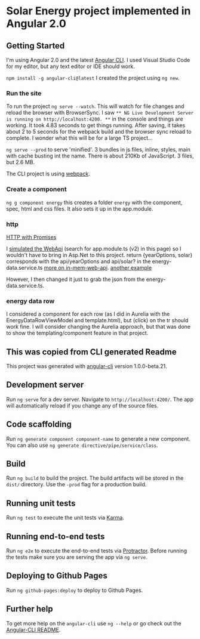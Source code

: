 # Solar Energy project implemented in Angular 2.0

## Getting Started

I'm using Angular 2.0 and the latest [Angular CLI](https://cli.angular.io/). I used Visual Studio Code for my editor, but any text editor or IDE should work.

`npm install -g angular-cli@latest`
I created the project using `ng new`.

### Run the site

To run the project `ng serve --watch`. This will watch for file changes and reload the browser with BrowserSync.
I saw `** NG Live Development Server is running on http://localhost:4200. **` in the console and things are working.
It took 4.83 seconds to get things running.
After saving, it takes about 2 to 5 seconds for the webpack build and the browser sync reload to complete. I wonder what this will be for a large TS project...

`ng serve --prod` to serve 'minified'.
3 bundles in js files, inline, styles, main with cache busting int the name. There is about 210Kb of JavaScript.
3 files, but 2.6 MB.

The CLI project is using [webpack](https://webpack.github.io/).

### Create a component

`ng g component energy`
this creates a folder `energy` with the component, spec, html and css files. It also sets it up in the app.module.

### http

[HTTP with Promises](https://angular.io/docs/ts/latest/tutorial/toh-pt6.html)

I [simulated the WebApi](https://angular.io/docs/ts/latest/tutorial/toh-pt6.html) (search for app.module.ts (v2) in this page) so I wouldn't have to bring in Asp.Net to this project.
return {yearOptions, solar} corresponds with the api/yearOptions and api/solar? in the energy-data.service.ts
[more on in-mem-web-api](https://angular.io/docs/ts/latest/guide/server-communication.html#!#in-mem-web-api).
[another example](https://github.com/angular/in-memory-web-api/blob/master/examples/hero-data.service.ts)

However, I then changed it just to grab the json from the energy-data.service.ts.

### energy data row

I considered a component for each row (as I did in Aurelia with the EnergyDataRowViewModel and template.html), but (click) on the tr should work fine.
I will consider changing the Aurelia approach, but that was done to show the templating/component feature in that project.


## This was copied from CLI generated Readme

This project was generated with [angular-cli](https://github.com/angular/angular-cli) version 1.0.0-beta.21.

## Development server

Run `ng serve` for a dev server. Navigate to `http://localhost:4200/`. The app will automatically reload if you change any of the source files.

## Code scaffolding

Run `ng generate component component-name` to generate a new component. You can also use `ng generate directive/pipe/service/class`.

## Build

Run `ng build` to build the project. The build artifacts will be stored in the `dist/` directory. Use the `-prod` flag for a production build.

## Running unit tests

Run `ng test` to execute the unit tests via [Karma](https://karma-runner.github.io).

## Running end-to-end tests

Run `ng e2e` to execute the end-to-end tests via [Protractor](http://www.protractortest.org/).
Before running the tests make sure you are serving the app via `ng serve`.

## Deploying to Github Pages

Run `ng github-pages:deploy` to deploy to Github Pages.

## Further help

To get more help on the `angular-cli` use `ng --help` or go check out the [Angular-CLI README](https://github.com/angular/angular-cli/blob/master/README.md).